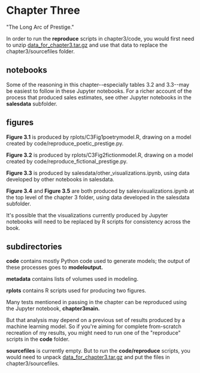 Chapter Three
============================================

"The Long Arc of Prestige."

In order to run the **reproduce** scripts in chapter3/code, you would first need to unzip [data_for_chapter3.tar.gz](https://www.dropbox.com/s/urlo2292g3ueozl/data_for_chapter3.tar.gz?dl=0) and use that data to replace the chapter3/sourcefiles folder.

notebooks
---------
Some of the reasoning in this chapter--especially tables 3.2 and 3.3--may be easiest to follow in these Jupyter notebooks. For a richer account of the process that produced sales estimates, see other Jupyter notebooks in the **salesdata** subfolder.

figures
-------

**Figure 3.1** is produced by rplots/C3Fig1poetrymodel.R, drawing on a model created by code/reproduce_poetic_prestige.py.

**Figure 3.2** is produced by rplots/C3Fig2fictionmodel.R, drawing on a model created by code/reproduce_fictional_prestige.py.

**Figure 3.3** is produced by salesdata/other_visualizations.ipynb, using data developed by other notebooks in salesdata.

**Figure 3.4** and **Figure 3.5** are both produced by salesvisualizations.ipynb at the top level of the chapter 3 folder, using data developed in the salesdata subfolder.

It's possible that the visualizations currently produced by Jupyter notebooks will need to be replaced by R scripts for consistency across the book.

subdirectories
--------------

**code** contains mostly Python code used to generate models; the output of these processes goes to **modeloutput.**

**metadata** contains lists of volumes used in modeling.

**rplots** contains R scripts used for producing two figures.

Many tests mentioned in passing in the chapter can be reproduced using the Jupyter notebook, **chapter3main.**

But that analysis may depend on a previous set of results produced by a machine learning model. So if you're aiming for complete from-scratch recreation of my results, you might need to run one of the "reproduce" scripts in the **code** folder.

**sourcefiles** is currently empty. But to run the **code/reproduce** scripts, you would need to unpack [data_for_chapter3.tar.gz](https://www.dropbox.com/s/urlo2292g3ueozl/data_for_chapter3.tar.gz?dl=0) and put the files in chapter3/sourcefiles.